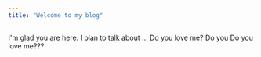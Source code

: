 ```yaml
---
title: "Welcome to my blog"
---
```


I'm glad you are here. I plan to talk about ...
Do you love me? Do you Do you love me???
